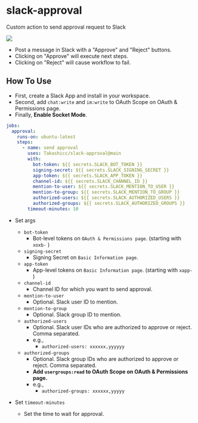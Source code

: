 # slack-approval

Custom action to send approval request to Slack

![](https://user-images.githubusercontent.com/35091584/195488201-acc24277-5e0c-431f-a4b3-21b4430d5d80.png)

- Post a message in Slack with a "Approve" and "Reject" buttons.
- Clicking on "Approve" will execute next steps.
- Clicking on "Reject" will cause workflow to fail.

## How To Use

- First, create a Slack App and install in your workspace.
- Second, add `chat:write` and `im:write` to OAuth Scope on OAuth & Permissions page.
- Finally, **Enable Socket Mode**.

```yml
jobs:
  approval:
    runs-on: ubuntu-latest
    steps:
      - name: send approval
        uses: Takashicc/slack-approval@main
        with:
          bot-token: ${{ secrets.SLACK_BOT_TOKEN }}
          signing-secret: ${{ secrets.SLACK_SIGNING_SECRET }}
          app-token: ${{ secrets.SLACK_APP_TOKEN }}
          channel-id: ${{ secrets.SLACK_CHANNEL_ID }}
          mention-to-user: ${{ secrets.SLACK_MENTION_TO_USER }}
          mention-to-group: ${{ secrets.SLACK_MENTION_TO_GROUP }}
          authorized-users: ${{ secrets.SLACK_AUTHORIZED_USERS }}
          authorized-groups: ${{ secrets.SLACK_AUTHORIZED_GROUPS }}
        timeout-minutes: 10
```

- Set args
  - `bot-token`
    - Bot-level tokens on `OAuth & Permissions page`. (starting with `xoxb-` )
  - `signing-secret`
    - Signing Secret on `Basic Information page`.
  - `app-token`
    - App-level tokens on `Basic Information page`. (starting with `xapp-` )
  - `channel-id`
    - Channel ID for which you want to send approval.
  - `mention-to-user`
    - Optional. Slack user ID to mention.
  - `mention-to-group`
    - Optional. Slack group ID to mention.
  - `authorized-users`
    - Optional. Slack user IDs who are authorized to approve or reject. Comma separated.
    - e.g.,
      - `authorized-users: xxxxxx,yyyyyy`
  - `authorized-groups`
    - Optional. Slack group IDs who are authorized to approve or reject. Comma separated.
    - **Add `usergroups:read` to OAuth Scope on OAuth & Permissions page.**
    - e.g.,
      - `authorized-groups: xxxxxx,yyyyy`

- Set `timeout-minutes`
  - Set the time to wait for approval.
